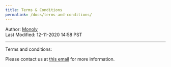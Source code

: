 ```yaml
---
title: Terms & Conditions
permalink: /docs/terms-and-conditions/
---
```

Author: <a href="mailto:admin@monoly.com">Monoly</a>
<br>
Last Modified: 12-11-2020 14:58 PST
<br>

----
Terms and conditions:

Please contact us at <a href="mailto:admin@monoly.com">this email</a> for more information. 